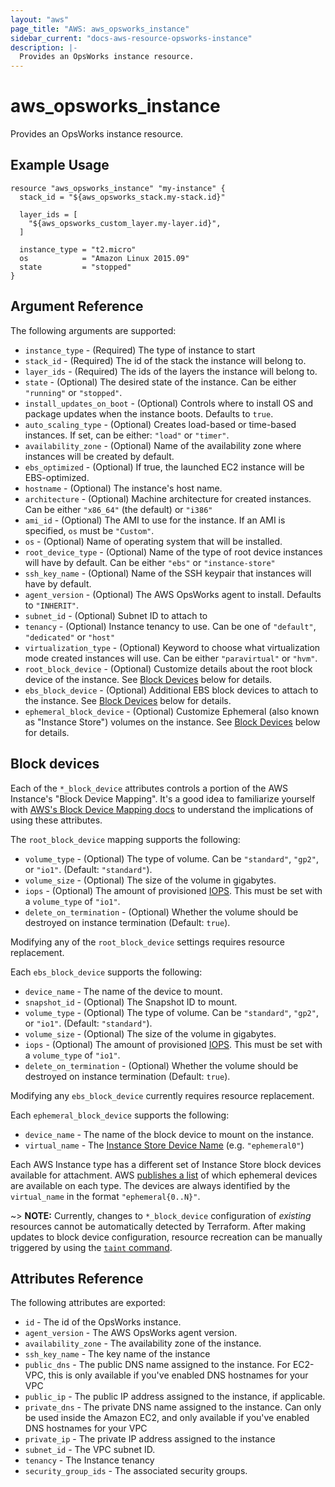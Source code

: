 ```yaml
---
layout: "aws"
page_title: "AWS: aws_opsworks_instance"
sidebar_current: "docs-aws-resource-opsworks-instance"
description: |-
  Provides an OpsWorks instance resource.
---
```


# aws\_opsworks\_instance

Provides an OpsWorks instance resource.

## Example Usage

```
resource "aws_opsworks_instance" "my-instance" {
  stack_id = "${aws_opsworks_stack.my-stack.id}"

  layer_ids = [
    "${aws_opsworks_custom_layer.my-layer.id}",
  ]

  instance_type = "t2.micro"
  os            = "Amazon Linux 2015.09"
  state         = "stopped"
}
```

## Argument Reference

The following arguments are supported:

* `instance_type` - (Required) The type of instance to start
* `stack_id` - (Required) The id of the stack the instance will belong to.
* `layer_ids` - (Required) The ids of the layers the instance will belong to.
* `state` - (Optional) The desired state of the instance.  Can be either `"running"` or `"stopped"`.
* `install_updates_on_boot` - (Optional) Controls where to install OS and package updates when the instance boots.  Defaults to `true`.
* `auto_scaling_type` - (Optional) Creates load-based or time-based instances.  If set, can be either: `"load"` or `"timer"`.
* `availability_zone` - (Optional) Name of the availability zone where instances will be created
  by default. 
* `ebs_optimized` - (Optional) If true, the launched EC2 instance will be EBS-optimized.
* `hostname` - (Optional) The instance's host name.
* `architecture` - (Optional) Machine architecture for created instances.  Can be either `"x86_64"` (the default) or `"i386"`
* `ami_id` - (Optional) The AMI to use for the instance.  If an AMI is specified, `os` must be `"Custom"`.
* `os` - (Optional) Name of operating system that will be installed.
* `root_device_type` - (Optional) Name of the type of root device instances will have by default.  Can be either `"ebs"` or `"instance-store"`
* `ssh_key_name` - (Optional) Name of the SSH keypair that instances will have by default.
* `agent_version` - (Optional) The AWS OpsWorks agent to install.  Defaults to `"INHERIT"`.
* `subnet_id` - (Optional) Subnet ID to attach to
* `tenancy` - (Optional) Instance tenancy to use. Can be one of `"default"`, `"dedicated"` or `"host"`
* `virtualization_type` - (Optional) Keyword to choose what virtualization mode created instances
  will use. Can be either `"paravirtual"` or `"hvm"`.
* `root_block_device` - (Optional) Customize details about the root block
  device of the instance. See [Block Devices](#block-devices) below for details.
* `ebs_block_device` - (Optional) Additional EBS block devices to attach to the
  instance.  See [Block Devices](#block-devices) below for details.
* `ephemeral_block_device` - (Optional) Customize Ephemeral (also known as
  "Instance Store") volumes on the instance. See [Block Devices](#block-devices) below for details.


## Block devices

Each of the `*_block_device` attributes controls a portion of the AWS
Instance's "Block Device Mapping". It's a good idea to familiarize yourself with [AWS's Block Device
Mapping docs](http://docs.aws.amazon.com/AWSEC2/latest/UserGuide/block-device-mapping-concepts.html)
to understand the implications of using these attributes.

The `root_block_device` mapping supports the following:

* `volume_type` - (Optional) The type of volume. Can be `"standard"`, `"gp2"`,
  or `"io1"`. (Default: `"standard"`).
* `volume_size` - (Optional) The size of the volume in gigabytes.
* `iops` - (Optional) The amount of provisioned
  [IOPS](http://docs.aws.amazon.com/AWSEC2/latest/UserGuide/ebs-io-characteristics.html).
  This must be set with a `volume_type` of `"io1"`.
* `delete_on_termination` - (Optional) Whether the volume should be destroyed
  on instance termination (Default: `true`).

Modifying any of the `root_block_device` settings requires resource
replacement.

Each `ebs_block_device` supports the following:

* `device_name` - The name of the device to mount.
* `snapshot_id` - (Optional) The Snapshot ID to mount.
* `volume_type` - (Optional) The type of volume. Can be `"standard"`, `"gp2"`,
  or `"io1"`. (Default: `"standard"`).
* `volume_size` - (Optional) The size of the volume in gigabytes.
* `iops` - (Optional) The amount of provisioned
  [IOPS](http://docs.aws.amazon.com/AWSEC2/latest/UserGuide/ebs-io-characteristics.html).
  This must be set with a `volume_type` of `"io1"`.
* `delete_on_termination` - (Optional) Whether the volume should be destroyed
  on instance termination (Default: `true`).

Modifying any `ebs_block_device` currently requires resource replacement.

Each `ephemeral_block_device` supports the following:

* `device_name` - The name of the block device to mount on the instance.
* `virtual_name` - The [Instance Store Device
  Name](http://docs.aws.amazon.com/AWSEC2/latest/UserGuide/InstanceStorage.html#InstanceStoreDeviceNames)
  (e.g. `"ephemeral0"`)

Each AWS Instance type has a different set of Instance Store block devices
available for attachment. AWS [publishes a
list](http://docs.aws.amazon.com/AWSEC2/latest/UserGuide/InstanceStorage.html#StorageOnInstanceTypes)
of which ephemeral devices are available on each type. The devices are always
identified by the `virtual_name` in the format `"ephemeral{0..N}"`.

~> **NOTE:** Currently, changes to `*_block_device` configuration of _existing_
resources cannot be automatically detected by Terraform. After making updates
to block device configuration, resource recreation can be manually triggered by
using the [`taint` command](/docs/commands/taint.html).


## Attributes Reference

The following attributes are exported:

* `id` - The id of the OpsWorks instance.
* `agent_version` - The AWS OpsWorks agent version.
* `availability_zone` - The availability zone of the instance.
* `ssh_key_name` - The key name of the instance
* `public_dns` - The public DNS name assigned to the instance. For EC2-VPC, this 
  is only available if you've enabled DNS hostnames for your VPC
* `public_ip` - The public IP address assigned to the instance, if applicable.
* `private_dns` - The private DNS name assigned to the instance. Can only be 
  used inside the Amazon EC2, and only available if you've enabled DNS hostnames 
  for your VPC
* `private_ip` - The private IP address assigned to the instance
* `subnet_id` - The VPC subnet ID.
* `tenancy` - The Instance tenancy
* `security_group_ids` - The associated security groups.

